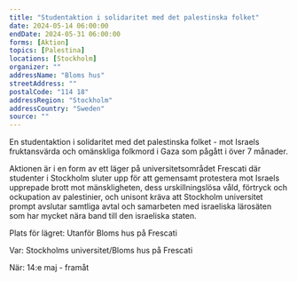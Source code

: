 ```yaml
---
title: "Studentaktion i solidaritet med det palestinska folket"
date: 2024-05-14 06:00:00
endDate: 2024-05-31 06:00:00
forms: [Aktion]
topics: [Palestina]
locations: [Stockholm]
organizer: ""
addressName: "Bloms hus"
streetAddress: ""
postalCode: "114 18"
addressRegion: "Stockholm"
addressCountry: "Sweden"
source: ""
---
```

En studentaktion i solidaritet med det palestinska folket - mot Israels fruktansvärda och omänskliga folkmord i Gaza som pågått i över 7 månader. 

Aktionen är i en form av ett läger på universitetsområdet Frescati där studenter i Stockholm sluter upp för att gemensamt protestera mot Israels upprepade brott mot mänskligheten, dess urskillningslösa våld, förtryck och ockupation av palestinier, och unisont kräva att Stockholm universitet prompt avslutar samtliga avtal och samarbeten med israeliska lärosäten som har mycket nära band till den israeliska staten.

Plats för lägret: Utanför Bloms hus på Frescati

Var: Stockholms universitet/Bloms hus på Frescati

När: 14:e maj - framåt